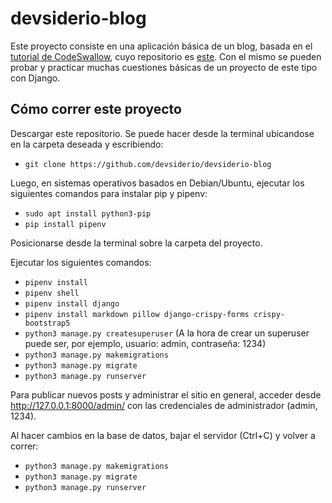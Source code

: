 # devsiderio-blog
Este proyecto consiste en una aplicación básica de un blog, basada en el [tutorial de CodeSwallow](https://www.youtube.com/playlist?list=PLGUsAPwPODljydJyw2ptMwoPdbpVzyjQe), cuyo repositorio es [este](https://github.com/CodeSwallow/django-blog). Con el mismo se pueden probar y practicar muchas cuestiones básicas de un proyecto de este tipo con Django.

## Cómo correr este proyecto

Descargar este repositorio. Se puede hacer desde la terminal ubicandose en la carpeta deseada y escribiendo:
- `git clone https://github.com/devsiderio/devsiderio-blog`

Luego, en sistemas operativos basados en Debian/Ubuntu, ejecutar los siguientes comandos para instalar pip y pipenv:
  
- `sudo apt install python3-pip`
- `pip install pipenv`

Posicionarse desde la terminal sobre la carpeta del proyecto.

Ejecutar los siguientes comandos:
  
- `pipenv install`
- `pipenv shell`
- `pipenv install django`
- `pipenv install markdown pillow django-crispy-forms crispy-bootstrap5`
- `python3 manage.py createsuperuser`
(A la hora de crear un superuser puede ser, por ejemplo, usuario: admin, contraseña: 1234)
- `python3 manage.py makemigrations`
- `python3 manage.py migrate`
- `python3 manage.py runserver`



Para publicar nuevos posts y administrar el sitio en general, acceder desde http://127.0.0.1:8000/admin/ con las credenciales de administrador (admin, 1234).

Al hacer cambios en la base de datos, bajar el servidor (Ctrl+C) y volver a correr:

- `python3 manage.py makemigrations`
- `python3 manage.py migrate`
- `python3 manage.py runserver`